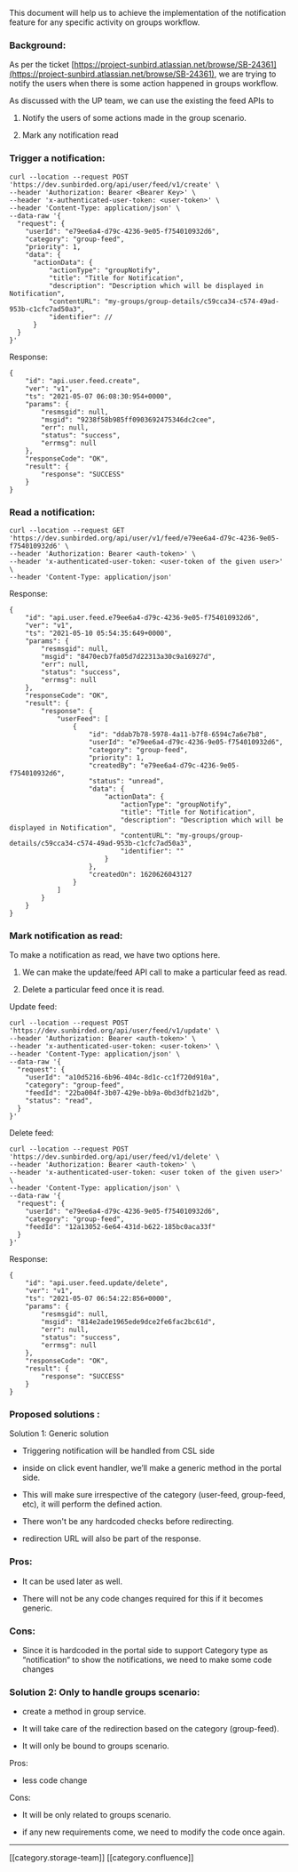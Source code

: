 This document will help us to achieve the implementation of the notification feature for any specific activity on groups workflow.


### Background:
As per the ticket [https://project-sunbird.atlassian.net/browse/SB-24361](https://project-sunbird.atlassian.net/browse/SB-24361), we are trying to notify the users when there is some action happened in groups workflow. 



As discussed with the UP team, we can use the existing the feed APIs to 


1. Notify the users of some actions made in the group scenario.


1. Mark any notification read




### Trigger a notification:

```
curl --location --request POST 'https://dev.sunbirded.org/api/user/feed/v1/create' \
--header 'Authorization: Bearer <Bearer Key>' \
--header 'x-authenticated-user-token: <user-token>' \
--header 'Content-Type: application/json' \
--data-raw '{
  "request": {
    "userId": "e79ee6a4-d79c-4236-9e05-f754010932d6",
    "category": "group-feed",
    "priority": 1,
    "data": {
      "actionData": {
          "actionType": "groupNotify",
          "title": "Title for Notification",
          "description": "Description which will be displayed in Notification",
          "contentURL": "my-groups/group-details/c59cca34-c574-49ad-953b-c1cfc7ad50a3", 
          "identifier": //
      }
  }
}'
```
Response:
```
{
    "id": "api.user.feed.create",
    "ver": "v1",
    "ts": "2021-05-07 06:08:30:954+0000",
    "params": {
        "resmsgid": null,
        "msgid": "9238f58b985ff0903692475346dc2cee",
        "err": null,
        "status": "success",
        "errmsg": null
    },
    "responseCode": "OK",
    "result": {
        "response": "SUCCESS"
    }
}
```

### Read a notification:

```
curl --location --request GET 'https://dev.sunbirded.org/api/user/v1/feed/e79ee6a4-d79c-4236-9e05-f754010932d6' \
--header 'Authorization: Bearer <auth-token>' \
--header 'x-authenticated-user-token: <user-token of the given user>' \
--header 'Content-Type: application/json'
```
Response:
```
{
    "id": "api.user.feed.e79ee6a4-d79c-4236-9e05-f754010932d6",
    "ver": "v1",
    "ts": "2021-05-10 05:54:35:649+0000",
    "params": {
        "resmsgid": null,
        "msgid": "8470ecb7fa05d7d22313a30c9a16927d",
        "err": null,
        "status": "success",
        "errmsg": null
    },
    "responseCode": "OK",
    "result": {
        "response": {
            "userFeed": [
                {
                    "id": "ddab7b78-5978-4a11-b7f8-6594c7a6e7b8",
                    "userId": "e79ee6a4-d79c-4236-9e05-f754010932d6",
                    "category": "group-feed",
                    "priority": 1,
                    "createdBy": "e79ee6a4-d79c-4236-9e05-f754010932d6",
                    "status": "unread",
                    "data": {
                        "actionData": {
                            "actionType": "groupNotify",
                            "title": "Title for Notification",
                            "description": "Description which will be displayed in Notification",
                            "contentURL": "my-groups/group-details/c59cca34-c574-49ad-953b-c1cfc7ad50a3",
                            "identifier": ""
                        }
                    },
                    "createdOn": 1620626043127
                }
            ]
        }
    }
}
```

### Mark notification as read:
To make a notification as read,  we have two options here. 


1. We can make the update/feed API call to make a particular feed as read.


1. Delete a particular feed once it is read.



 Update feed:
```
curl --location --request POST 'https://dev.sunbirded.org/api/user/feed/v1/update' \
--header 'Authorization: Bearer <auth-token>' \
--header 'x-authenticated-user-token: <user-token>' \
--header 'Content-Type: application/json' \
--data-raw '{
  "request": {
    "userId": "a10d5216-6b96-404c-8d1c-cc1f720d910a",
    "category": "group-feed",
    "feedId": "22ba004f-3b07-429e-bb9a-0bd3dfb21d2b",
    "status": "read",
  }
}'
```
Delete feed:
```
curl --location --request POST 'https://dev.sunbirded.org/api/user/feed/v1/delete' \
--header 'Authorization: Bearer <auth-token>' \
--header 'x-authenticated-user-token: <user token of the given user>' \
--header 'Content-Type: application/json' \
--data-raw '{
  "request": {
    "userId": "e79ee6a4-d79c-4236-9e05-f754010932d6",
    "category": "group-feed",
    "feedId": "12a13052-6e64-431d-b622-185bc0aca33f"
  }
}'
```
Response:
```
{
    "id": "api.user.feed.update/delete",
    "ver": "v1",
    "ts": "2021-05-07 06:54:22:856+0000",
    "params": {
        "resmsgid": null,
        "msgid": "814e2ade1965ede9dce2fe6fac2bc61d",
        "err": null,
        "status": "success",
        "errmsg": null
    },
    "responseCode": "OK",
    "result": {
        "response": "SUCCESS"
    }
}
```

### Proposed solutions :


Solution 1:  Generic solution
* Triggering notification will be handled from CSL side


* inside on click event handler, we’ll make a generic method in the portal side.


* This will make sure irrespective of the category (user-feed, group-feed, etc), it will perform the defined action.


* There won't be any hardcoded checks before redirecting. 


* redirection URL will also be part of the response.




### Pros: 

* It can be used later as well.


* There will not be any code changes required for this if it becomes generic. 




### Cons: 

* Since it is hardcoded in the portal side to support Category type as “notification“ to show the notifications, we need to make some code changes




### Solution 2:  Only to handle groups scenario:

* create a method in group service.


* It will take care of the redirection based on the category (group-feed).


* It will only be bound to groups scenario.



Pros: 
* less code change





Cons: 
* It will be only related to groups scenario. 


* if any new requirements come, we need to modify the code once again. 





*****

[[category.storage-team]] 
[[category.confluence]] 

